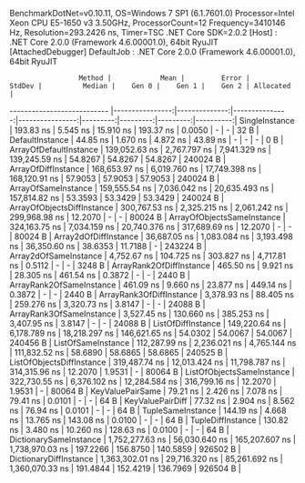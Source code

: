 
BenchmarkDotNet=v0.10.11, OS=Windows 7 SP1 (6.1.7601.0)
Processor=Intel Xeon CPU E5-1650 v3 3.50GHz, ProcessorCount=12
Frequency=3410146 Hz, Resolution=293.2426 ns, Timer=TSC
.NET Core SDK=2.0.2
  [Host]     : .NET Core 2.0.0 (Framework 4.6.00001.0), 64bit RyuJIT  [AttachedDebugger]
  DefaultJob : .NET Core 2.0.0 (Framework 4.6.00001.0), 64bit RyuJIT


                     Method |            Mean |         Error |         StdDev |          Median |    Gen 0 |    Gen 1 |    Gen 2 | Allocated |
--------------------------- |----------------:|--------------:|---------------:|----------------:|---------:|---------:|---------:|----------:|
             SingleInstance |       193.83 ns |      5.545 ns |      15.910 ns |       193.37 ns |   0.0050 |        - |        - |      32 B |
            DefaultInstance |        44.85 ns |      1.670 ns |       4.872 ns |        43.89 ns |        - |        - |        - |       0 B |
     ArrayOfDefaultInstance |   139,052.63 ns |  2,767.797 ns |   7,941.329 ns |   139,245.59 ns |  54.8267 |  54.8267 |  54.8267 |  240024 B |
        ArrayOfDiffInstance |   168,653.97 ns |  6,019.760 ns |  17,749.398 ns |   168,120.91 ns |  57.9053 |  57.9053 |  57.9053 |  240024 B |
        ArrayOfSameInstance |   159,555.54 ns |  7,036.042 ns |  20,635.493 ns |   157,814.82 ns |  53.3593 |  53.3429 |  53.3429 |  240024 B |
 ArrayOfObjectsDiffInstance |   300,767.53 ns |  2,325.215 ns |   2,061.242 ns |   299,968.98 ns |  12.2070 |        - |        - |   80024 B |
 ArrayOfObjectsSameInstance |   324,163.75 ns |  7,034.159 ns |  20,740.376 ns |   317,689.69 ns |  12.2070 |        - |        - |   80024 B |
      Array2dOfDiffInstance |    36,687.05 ns |  1,083.084 ns |   3,193.498 ns |    36,350.60 ns |  38.6353 |  11.7188 |        - |  243224 B |
      Array2dOfSameInstance |     4,752.67 ns |    104.725 ns |     303.827 ns |     4,717.81 ns |   0.5112 |        - |        - |    3248 B |
   ArrayRank2OfDiffInstance |       465.50 ns |      9.921 ns |      28.305 ns |       461.54 ns |   0.3872 |        - |        - |    2440 B |
   ArrayRank2OfSameInstance |       461.09 ns |      9.660 ns |      23.877 ns |       449.14 ns |   0.3872 |        - |        - |    2440 B |
   ArrayRank3OfDiffInstance |     3,378.93 ns |     88.405 ns |     259.276 ns |     3,320.73 ns |   3.8147 |        - |        - |   24088 B |
   ArrayRank3OfSameInstance |     3,527.45 ns |    130.660 ns |     385.253 ns |     3,407.95 ns |   3.8147 |        - |        - |   24088 B |
         ListOfDiffInstance |   149,220.64 ns |  6,178.789 ns |  18,218.297 ns |   146,621.65 ns |  54.0302 |  54.0067 |  54.0067 |  240456 B |
         ListOfSameInstance |   112,287.99 ns |  2,236.021 ns |   4,765.144 ns |   111,832.52 ns |  58.6890 |  58.6865 |  58.6865 |  240525 B |
  ListOfObjectsDiffInstance |   319,487.74 ns | 12,013.424 ns |  11,798.787 ns |   314,315.96 ns |  12.2070 |   1.9531 |        - |   80064 B |
  ListOfObjectsSameInstance |   322,730.55 ns |  6,376.102 ns |  12,284.584 ns |   316,799.16 ns |  12.2070 |   1.9531 |        - |   80064 B |
           KeyValuePairSame |        79.21 ns |      2.426 ns |       7.078 ns |        79.41 ns |   0.0101 |        - |        - |      64 B |
           KeyValuePairDiff |        77.32 ns |      2.904 ns |       8.562 ns |        76.94 ns |   0.0101 |        - |        - |      64 B |
          TupleSameInstance |       144.19 ns |      4.668 ns |      13.765 ns |       143.08 ns |   0.0100 |        - |        - |      64 B |
          TupleDiffInstance |       130.82 ns |      3.480 ns |      10.260 ns |       128.63 ns |   0.0100 |        - |        - |      64 B |
     DictionarySameInstance | 1,752,277.63 ns | 56,030.640 ns | 165,207.607 ns | 1,738,970.03 ns | 197.2266 | 156.8750 | 140.5859 |  926502 B |
     DictionaryDiffInstance | 1,363,302.01 ns | 29,716.320 ns |  85,261.692 ns | 1,360,070.33 ns | 191.4844 | 152.4219 | 136.7969 |  926504 B |
